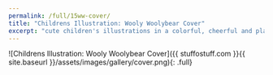 ```yaml
---
permalink: /full/15ww-cover/
title: "Childrens Illustration: Wooly Woolybear Cover"
excerpt: "cute children's illustrations in a colorful, cheerful and playful setting, bringing a bright smile to the kid inside"
---
```


![Childrens Illustration: Wooly Woolybear Cover]({{ stuffostuff.com }}{{ site.baseurl }}/assets/images/gallery/cover.png){: .full}